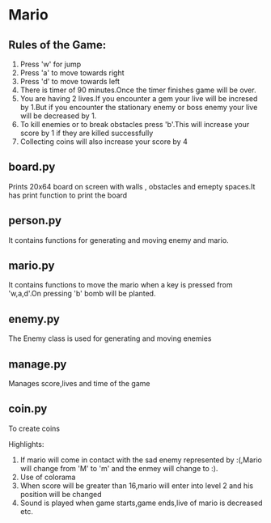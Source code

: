 # Mario

## Rules of the Game:
1. Press 'w' for jump
2. Press 'a' to move towards right
3. Press 'd' to move towards left
4. There is timer of 90 minutes.Once the timer finishes game will be over.
5. You are having 2 lives.If you encounter a gem your live will be incresed by 1.But if you encounter the stationary enemy or boss enemy your live will be decreased by 1. 
6. To kill enemies or to break obstacles press 'b'.This will increase your score by 1 if they are killed successfully
7. Collecting coins will also increase your score by 4

## board.py
Prints 20x64 board on screen with walls , obstacles and emepty spaces.It has print function to print the board

## person.py
It contains functions for generating and moving enemy and mario.

## mario.py
It contains functions to move the mario when a key is pressed from 'w,a,d'.On pressing 'b' bomb will be planted.

## enemy.py
The Enemy class is used for generating and moving enemies

## manage.py
Manages score,lives and time of the game

## coin.py
To create coins

Highlights:
1. If mario will come in contact with the sad enemy represented by :(,Mario will change from 'M' to 'm' and the enmey will change to :).
2. Use of colorama
3. When score will be greater than 16,mario will enter into level 2 and his position will be changed
4. Sound is played when game starts,game ends,live of mario is decreased etc.
